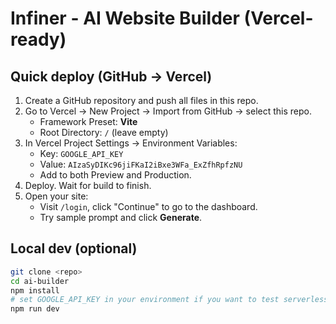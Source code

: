 # Infiner - AI Website Builder (Vercel-ready)

## Quick deploy (GitHub -> Vercel)
1. Create a GitHub repository and push all files in this repo.
2. Go to Vercel → New Project → Import from GitHub → select this repo.
   - Framework Preset: **Vite**
   - Root Directory: `/` (leave empty)
3. In Vercel Project Settings → Environment Variables:
   - Key: `GOOGLE_API_KEY`
   - Value: `AIzaSyDIKc96jiFKaI2iBxe3WFa_ExZfhRpfzNU`
   - Add to both Preview and Production.
4. Deploy. Wait for build to finish.
5. Open your site:
   - Visit `/login`, click "Continue" to go to the dashboard.
   - Try sample prompt and click **Generate**.

## Local dev (optional)
```bash
git clone <repo>
cd ai-builder
npm install
# set GOOGLE_API_KEY in your environment if you want to test serverless locally with Vercel CLI
npm run dev
